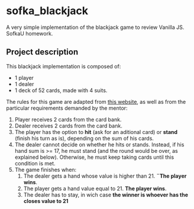 # sofka_blackjack
A very simple implementation of the blackjack game to review Vanilla JS. SofkaU homework.

## Project description
This blackjack implementation is composed of:
* 1 player
* 1 dealer
* 1 deck of 52 cards, made with 4 suits.

The rules for this game are adapted from [this website](https://bicyclecards.com/how-to-play/blackjack/), as well as from the particular requirements demanded by the mentor:

1. Player receives 2 cards from the card bank.
2. Dealer receives 2 cards from the card bank.
3. The player has the option to **hit** (ask for an aditional card) or **stand** (finish his turn as is), depending on the sum of his cards. 
4. The dealer cannot decide on whether he hits or stands. Instead, if his hand sum is >= 17, he must stand (and the round would be over, as explained below). Otherwise, he must keep taking cards until this condition is met.
5. The game finishes when:
	1. The dealer gets a hand whose value is higher than 21. **¨The player wins**.
	2. The player gets a hand value equal to 21. **The player wins**.
	3. The dealer has to stay,  in wich case **the winner is whoever has the closes value to 21**
